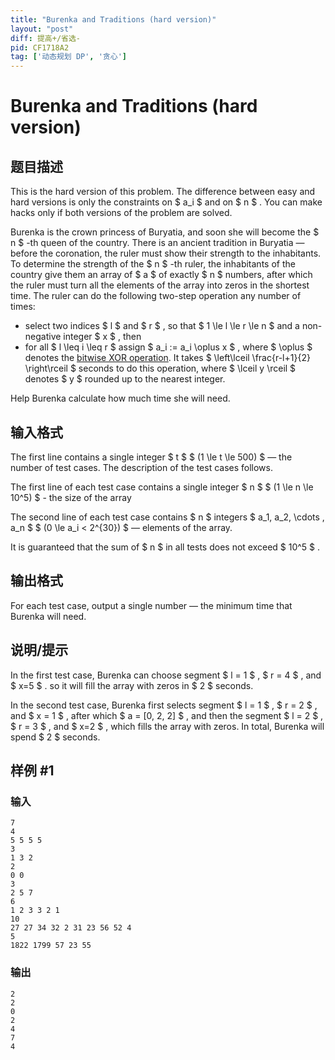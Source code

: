 ```yaml
---
title: "Burenka and Traditions (hard version)"
layout: "post"
diff: 提高+/省选-
pid: CF1718A2
tag: ['动态规划 DP', '贪心']
---
```


# Burenka and Traditions (hard version)

## 题目描述

This is the hard version of this problem. The difference between easy and hard versions is only the constraints on $ a_i $ and on $ n $ . You can make hacks only if both versions of the problem are solved.

Burenka is the crown princess of Buryatia, and soon she will become the $ n $ -th queen of the country. There is an ancient tradition in Buryatia — before the coronation, the ruler must show their strength to the inhabitants. To determine the strength of the $ n $ -th ruler, the inhabitants of the country give them an array of $ a $ of exactly $ n $ numbers, after which the ruler must turn all the elements of the array into zeros in the shortest time. The ruler can do the following two-step operation any number of times:

- select two indices $ l $ and $ r $ , so that $ 1 \le l \le r \le n $ and a non-negative integer $ x $ , then
- for all $ l \leq i \leq r $ assign $ a_i := a_i \oplus x $ , where $ \oplus $ denotes the [bitwise XOR operation](https://en.wikipedia.org/wiki/Bitwise_operation#XOR). It takes $ \left\lceil \frac{r-l+1}{2} \right\rceil $ seconds to do this operation, where $ \lceil y \rceil $ denotes $ y $ rounded up to the nearest integer.

Help Burenka calculate how much time she will need.

## 输入格式

The first line contains a single integer $ t $ $ (1 \le t \le 500) $ — the number of test cases. The description of the test cases follows.

The first line of each test case contains a single integer $ n $ $ (1 \le n \le 10^5) $ - the size of the array

The second line of each test case contains $ n $ integers $ a_1, a_2, \cdots , a_n $ $ (0 \le a_i < 2^{30}) $ — elements of the array.

It is guaranteed that the sum of $ n $ in all tests does not exceed $ 10^5 $ .

## 输出格式

For each test case, output a single number — the minimum time that Burenka will need.

## 说明/提示

In the first test case, Burenka can choose segment $ l = 1 $ , $ r = 4 $ , and $ x=5 $ . so it will fill the array with zeros in $ 2 $ seconds.

In the second test case, Burenka first selects segment $ l = 1 $ , $ r = 2 $ , and $ x = 1 $ , after which $ a = [0, 2, 2] $ , and then the segment $ l = 2 $ , $ r = 3 $ , and $ x=2 $ , which fills the array with zeros. In total, Burenka will spend $ 2 $ seconds.

## 样例 #1

### 输入

```
7
4
5 5 5 5
3
1 3 2
2
0 0
3
2 5 7
6
1 2 3 3 2 1
10
27 27 34 32 2 31 23 56 52 4
5
1822 1799 57 23 55
```

### 输出

```
2
2
0
2
4
7
4
```

